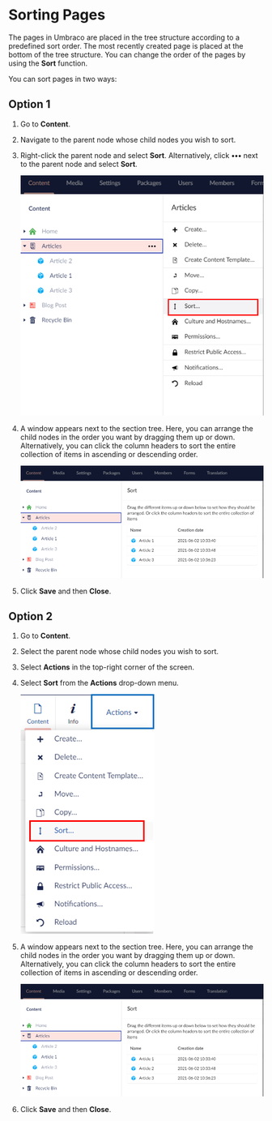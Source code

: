 # Sorting Pages

The pages in Umbraco are placed in the tree structure according to a predefined sort order. The most recently created page is placed at the bottom of the tree structure. You can change the order of the pages by using the **Sort** function.

You can sort pages in two ways:

## Option 1

1. Go to **Content**.
2. Navigate to the parent node whose child nodes you wish to sort.
3.  Right-click the parent node and select **Sort**. Alternatively, click **•••** next to the parent node and select **Sort**.

    ![Sort Menu 1](../../../../../10/umbraco-cms/tutorials/editors-manual/getting-started-with-umbraco/images/Sort-menu-v9.png)
4.  A window appears next to the section tree. Here, you can arrange the child nodes in the order you want by dragging them up or down. Alternatively, you can click the column headers to sort the entire collection of items in ascending or descending order.

    ![Sort Option 1](../../../../../10/umbraco-cms/tutorials/editors-manual/getting-started-with-umbraco/images/Sort-options-v9.png)
5. Click **Save** and then **Close**.

## Option 2

1. Go to **Content**.
2. Select the parent node whose child nodes you wish to sort.
3. Select **Actions** in the top-right corner of the screen.
4.  Select **Sort** from the **Actions** drop-down menu.

    ![Actions Menu](../../../../../10/umbraco-cms/tutorials/editors-manual/getting-started-with-umbraco/images/Actions-menu-v9.png)
5.  A window appears next to the section tree. Here, you can arrange the child nodes in the order you want by dragging them up or down. Alternatively, you can click the column headers to sort the entire collection of items in ascending or descending order.

    ![Sort Option 1](../../../../../10/umbraco-cms/tutorials/editors-manual/getting-started-with-umbraco/images/Sort-options-v9.png)
6. Click **Save** and then **Close**.
